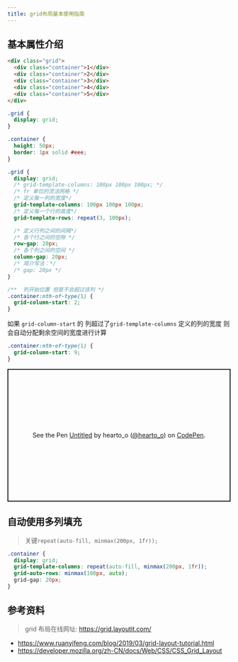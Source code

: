 ```yaml
---
title: grid布局基本使用指南
---
```


## 基本属性介绍

```html
<div class="grid">
  <div class="container">1</div>
  <div class="container">2</div>
  <div class="container">3</div>
  <div class="container">4</div>
  <div class="container">5</div>
</div>
```

```css
.grid {
  display: grid;
}

.container {
  height: 50px;
  border: 1px solid #eee;
}
```

```css
.grid {
  display: grid;
  /* grid-template-columns: 100px 100px 100px; */
  /* fr 单位的灵活网格 */
  /* 定义每一列的宽度*/
  grid-template-columns: 100px 100px 100px;
  /* 定义每一个行的高度*/
  grid-template-rows: repeat(3, 100px);

  /* 定义行列之间的间隔*/
  /* 各个行之间的空隙 */
  row-gap: 20px;
  /* 各个列之间的空间 */
  column-gap: 20px;
  /* 简介写法：*/
  /* gap: 20px */
}
```

```css
/**  列开始位置 但是不会超过该列 */
.container:nth-of-type(1) {
  grid-column-start: 2;
}
```

如果 `grid-column-start` 的 列超过了`grid-template-columns` 定义的列的宽度 则会自动分配剩余空间的宽度进行计算

```css
.container:nth-of-type(1) {
  grid-column-start: 9;
}
```

<p class="codepen" data-height="300" data-default-tab="html,result" data-slug-hash="eYrNgBP" data-user="hearto_o" style="height: 300px; box-sizing: border-box; display: flex; align-items: center; justify-content: center; border: 2px solid; margin: 1em 0; padding: 1em;">
  <span>See the Pen <a href="https://codepen.io/hearto_o/pen/eYrNgBP">
  Untitled</a> by hearto_o (<a href="https://codepen.io/hearto_o">@hearto_o</a>)
  on <a href="https://codepen.io">CodePen</a>.</span>
</p>
<script async src="https://cpwebassets.codepen.io/assets/embed/ei.js"></script>

## 自动使用多列填充

> 关键`repeat(auto-fill, minmax(200px, 1fr));`

```css
.container {
  display: grid;
  grid-template-columns: repeat(auto-fill, minmax(200px, 1fr));
  grid-auto-rows: minmax(100px, auto);
  grid-gap: 20px;
}
```

## 参考资料

> grid 布局在线网址: https://grid.layoutit.com/

- https://www.ruanyifeng.com/blog/2019/03/grid-layout-tutorial.html
- https://developer.mozilla.org/zh-CN/docs/Web/CSS/CSS_Grid_Layout
